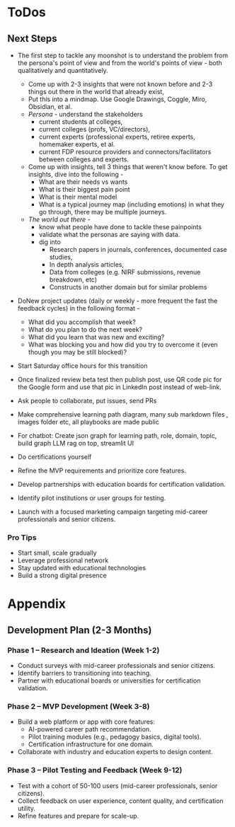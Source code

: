 # ToDos

## **Next Steps**
* The first step to tackle any moonshot is to understand the problem from the persona's point of view and from the world's points of view - both qualitatively and quantitatively.  
   - Come up with 2-3 insights that were not known before and 2-3 things out there in the world that already exist, 
   - Put this into a mindmap. Use Google Drawings, Coggle, Miro, Obsidian, et al.
	- *Persona* - understand the stakeholders 
		- current students at colleges, 
		- current colleges (profs, VC/directors), 
		- current experts (professional experts, retiree experts, homemaker experts, et al. 
		- current FDP resource providers and connectors/facilitators between colleges and experts. 
	- Come up with insights, tell 3 things that weren't know before. To get insights, dive into the following -
		- What are their needs vs wants
		- What is their biggest pain point
		- What is their mental model 
		- What is a typical journey map (including emotions) in what they go through, there may be multiple journeys.
	- *The world out there* - 
		- know what people have done to tackle these painpoints 
		- validate what the personas are saying with data. 
		- dig into 
			- Research papers in journals, conferences, documented case studies, 
			- In depth analysis articles, 
			- Data from colleges (e.g. NIRF submissions, revenue breakdown, etc)
			- Constructs in another domain but for similar problems

* DoNew project updates (daily or weekly - more frequent the fast the feedback cycles) in the following format -
	- What did you accomplish that week?
	- What do you plan to do the next week?
	- What did you learn that was new and exciting?
	- What was blocking you and how did you try to overcome it (even though you may be still blocked)?
* Start Saturday office hours for this transition 
* Once finalized review beta test then publish post, use QR code pic for the Google form and use that pic in LinkedIn post instead of web-link.
* Ask people to collaborate, put issues, send PRs
* Make comprehensive learning path diagram, many sub markdown files , images folder etc, all playbooks are made public 
* For chatbot: Create json graph for learning path, role, domain, topic, build graph LLM rag on top, streamlit UI 
* Do certifications yourself 
* Refine the MVP requirements and prioritize core features.  
* Develop partnerships with education boards for certification validation.  
* Identify pilot institutions or user groups for testing.  
* Launch with a focused marketing campaign targeting mid-career professionals and senior citizens.

### Pro Tips

* Start small, scale gradually  
* Leverage professional network  
* Stay updated with educational technologies  
* Build a strong digital presence

# Appendix 

## **Development Plan (2-3 Months)**

### **Phase 1 – Research and Ideation (Week 1-2)**

* Conduct surveys with mid-career professionals and senior citizens.  
* Identify barriers to transitioning into teaching.  
* Partner with educational boards or universities for certification validation.

### **Phase 2 – MVP Development (Week 3-8)**

* Build a web platform or app with core features:  
  * AI-powered career path recommendation.  
  * Pilot training modules (e.g., pedagogy basics, digital tools).  
  * Certification infrastructure for one domain.  
* Collaborate with industry and education experts to design content.

### **Phase 3 – Pilot Testing and Feedback (Week 9-12)**

* Test with a cohort of 50-100 users (mid-career professionals, senior citizens).  
* Collect feedback on user experience, content quality, and certification utility.  
* Refine features and prepare for scale-up.

